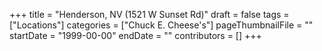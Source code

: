 +++
title = "Henderson, NV (1521 W Sunset Rd)"
draft = false
tags = ["Locations"]
categories = ["Chuck E. Cheese's"]
pageThumbnailFile = ""
startDate = "1999-00-00"
endDate = ""
contributors = []
+++
